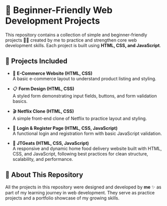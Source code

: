 # 🚀 Beginner-Friendly Web Development Projects  

This repository contains a collection of simple and beginner-friendly projects 👩‍💻 created by me to practice and strengthen core web development skills. Each project is built using **HTML, CSS, and JavaScript**.  

## 📂 Projects Included  

- 🛒 **E-Commerce Website (HTML, CSS)**  
  A basic e-commerce layout to understand product listing and styling.  

- 📋 **Form Design (HTML, CSS)**  
  A styled form demonstrating input fields, buttons, and form validation basics.  

- 🎬 **Netflix Clone (HTML, CSS)**  
  A simple front-end clone of Netflix to practice layout and styling.  

- 🔐 **Login & Register Page (HTML, CSS, JavaScript)**  
  A functional login and registration form with basic JavaScript validation.  

- 📌 **JTGeats (HTML, CSS, JavaScript)**  
A responsive and dynamic home food delivery website built with HTML, CSS, and JavaScript, following best practices for clean structure, scalability, and performance.  
  

## 🎯 About This Repository  
All the projects in this repository were designed and developed by **me** ✨ as part of my learning journey in web development. They serve as practice projects and a portfolio showcase of my growing skills.  
